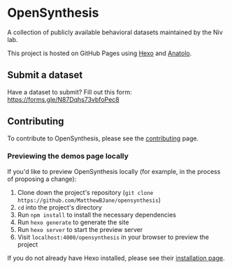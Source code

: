 # OpenSynthesis

A collection of publicly available behavioral datasets maintained by the Niv lab.

This project is hosted on GitHub Pages using [Hexo](https://hexo.io/docs/) and [Anatolo](https://github.com/Lhcfl/hexo-theme-anatolo).

## Submit a dataset

Have a dataset to submit? Fill out this form: https://forms.gle/N87Dqhs73vbfoPec8

## Contributing

To contribute to OpenSynthesis, please see the [contributing](https://nivlab.github.io/opendata/contribute) page.

### Previewing the demos page locally

If you'd like to preview OpenSynthesis locally (for example, in the process of proposing a change):

1. Clone down the project's repository (`git clone https://github.com/MatthewBJane/opensynthesis`)
2. `cd` into the project's directory
3. Run `npm install` to install the necessary dependencies
4. Run `hexo generate` to generate the site
5. Run `hexo server` to start the preview server
6. Visit `localhost:4000/opensynthesis` in your browser to preview the project

If you do not already have Hexo installed, please see their [installation page](https://hexo.io/docs/#Installation).
